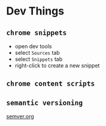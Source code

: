 # Dev Things

## `chrome snippets`
* open dev tools
* select `Sources` tab
* select `Snippets` tab
* right-click to create a new snippet

## `chrome content scripts`

## `semantic versioning`
[semver.org](http://semver.org/)
